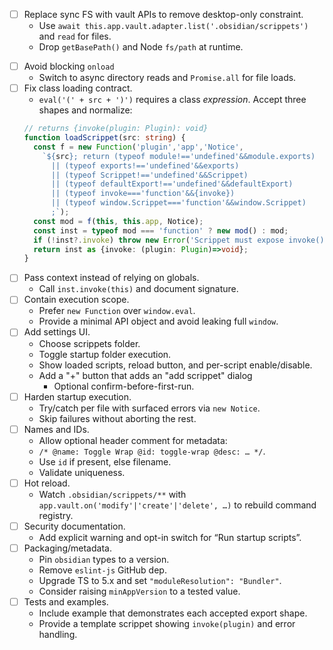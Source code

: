 - [ ] Replace sync FS with vault APIs to remove desktop-only constraint.
  - Use `await this.app.vault.adapter.list('.obsidian/scrippets')` and `read` for files.
  - Drop `getBasePath()` and Node `fs/path` at runtime.
* [ ] Avoid blocking `onload`
  - Switch to async directory reads and `Promise.all` for file loads.
* [ ] Fix class loading contract.
  - `eval('(' + src + ')')` requires a class *expression*. Accept three shapes and normalize:
  ```ts
  // returns {invoke(plugin: Plugin): void}
  function loadScrippet(src: string) {
    const f = new Function('plugin','app','Notice',
      `${src}; return (typeof module!=='undefined'&&module.exports)
        || (typeof exports!=='undefined'&&exports)
        || (typeof Scrippet!=='undefined'&&Scrippet)
        || (typeof defaultExport!=='undefined'&&defaultExport)
        || (typeof invoke==='function'&&{invoke})
        || (typeof window.Scrippet==='function'&&window.Scrippet)
        ;`);
    const mod = f(this, this.app, Notice);
    const inst = typeof mod === 'function' ? new mod() : mod;
    if (!inst?.invoke) throw new Error('Scrippet must expose invoke()');
    return inst as {invoke: (plugin: Plugin)=>void};
  }
  ```
* [ ] Pass context instead of relying on globals.
  - Call `inst.invoke(this)` and document signature.
* [ ] Contain execution scope.
  - Prefer `new Function` over `window.eval`.
  - Provide a minimal API object and avoid leaking full `window`.
* [ ] Add settings UI.
  - Choose scrippets folder.
  - Toggle startup folder execution.
  - Show loaded scripts, reload button, and per-script enable/disable.
  - Add a "+" button that adds an "add scrippet" dialog
    - Optional confirm-before-first-run.
* [ ] Harden startup execution.
  - Try/catch per file with surfaced errors via `new Notice`.
  - Skip failures without aborting the rest.
* [ ] Names and IDs.
  - Allow optional header comment for metadata:
  - `/* @name: Toggle Wrap @id: toggle-wrap @desc: … */`.
  - Use `id` if present, else filename.
  - Validate uniqueness.
* [ ] Hot reload.
  - Watch `.obsidian/scrippets/**` with `app.vault.on('modify'|'create'|'delete', …)` to rebuild command registry.
* [ ] Security documentation.
  - Add explicit warning and opt-in switch for “Run startup scripts”.
* [ ] Packaging/metadata.
  - Pin `obsidian` types to a version.
  - Remove `eslint-js` GitHub dep.
  - Upgrade TS to 5.x and set `"moduleResolution": "Bundler"`.
  - Consider raising `minAppVersion` to a tested value.
* [ ] Tests and examples.
  - Include example that demonstrates each accepted export shape.
  - Provide a template scrippet showing `invoke(plugin)` and error handling.
